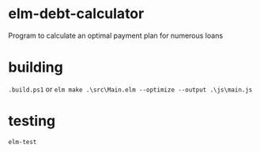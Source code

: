 # elm-debt-calculator
Program to calculate an optimal payment plan for numerous loans

# building
`.build.ps1`
or
`elm make .\src\Main.elm --optimize --output .\js\main.js`

# testing
`elm-test`
